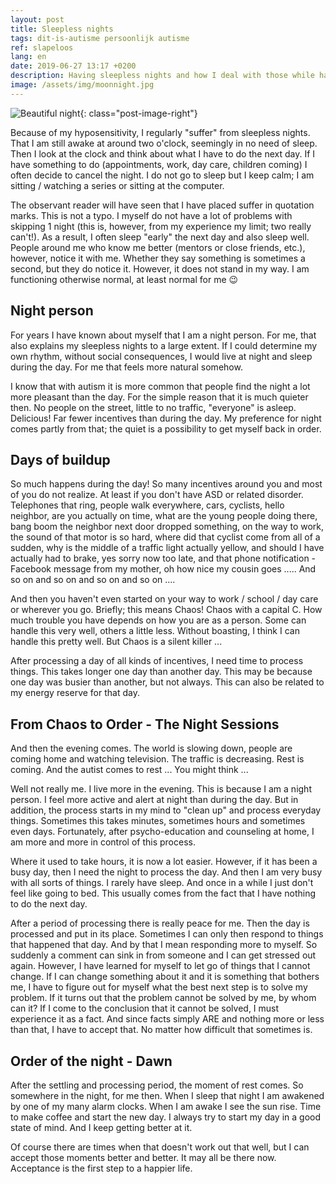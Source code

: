 ```yaml
---
layout: post
title: Sleepless nights
tags: dit-is-autisme persoonlijk autisme
ref: slapeloos
lang: en
date: 2019-06-27 13:17 +0200
description: Having sleepless nights and how I deal with those while having autism.
image: /assets/img/moonnight.jpg
---
```

![Beautiful night]({{site.baseurl}}/assets/img/moonnight.jpg){: class="post-image-right"}

Because of my hyposensitivity, I regularly "suffer" from sleepless nights. That I am still awake at around two o'clock, seemingly in no need of sleep. Then I look at the clock and think about what I have to do the next day. If I have something to do (appointments, work, day care, children coming) I often decide to cancel the night. I do not go to sleep but I keep calm; I am sitting / watching a series or sitting at the computer.

The observant reader will have seen that I have placed suffer in quotation marks. This is not a typo. I myself do not have a lot of problems with skipping 1 night (this is, however, from my experience my limit; two really can't!). As a result, I often sleep "early" the next day and also sleep well. People around me who know me better (mentors or close friends, etc.), however, notice it with me. Whether they say something is sometimes a second, but they do notice it. However, it does not stand in my way. I am functioning otherwise normal, at least normal for me :wink:

## Night person

For years I have known about myself that I am a night person. For me, that also explains my sleepless nights to a large extent. If I could determine my own rhythm, without social consequences, I would live at night and sleep during the day. For me that feels more natural somehow.

I know that with autism it is more common that people find the night a lot more pleasant than the day. For the simple reason that it is much quieter then. No people on the street, little to no traffic, "everyone" is asleep. Delicious! Far fewer incentives than during the day. My preference for night comes partly from that; the quiet is a possibility to get myself back in order.

## Days of buildup

So much happens during the day! So many incentives around you and most of you do not realize. At least if you don't have ASD or related disorder. Telephones that ring, people walk everywhere, cars, cyclists, hello neighbor, are you actually on time, what are the young people doing there, bang boom the neighbor next door dropped something, on the way to work, the sound of that motor is so hard, where did that cyclist come from all of a sudden, why is the middle of a traffic light actually yellow, and should I have actually had to brake, yes sorry now too late, and that phone notification - Facebook message from my mother, oh how nice my cousin goes ..... And so on and so on and so on and so on ....

And then you haven't even started on your way to work / school / day care or wherever you go. Briefly; this means Chaos! Chaos with a capital C. How much trouble you have depends on how you are as a person. Some can handle this very well, others a little less. Without boasting, I think I can handle this pretty well. But Chaos is a silent killer ...

After processing a day of all kinds of incentives, I need time to process things. This takes longer one day than another day. This may be because one day was busier than another, but not always. This can also be related to my energy reserve for that day.

## From Chaos to Order - The Night Sessions

And then the evening comes. The world is slowing down, people are coming home and watching television. The traffic is decreasing. Rest is coming. And the autist comes to rest ... You might think ...

Well not really me. I live more in the evening. This is because I am a night person. I feel more active and alert at night than during the day. But in addition, the process starts in my mind to "clean up" and process everyday things. Sometimes this takes minutes, sometimes hours and sometimes even days. Fortunately, after psycho-education and counseling at home, I am more and more in control of this process.

Where it used to take hours, it is now a lot easier. However, if it has been a busy day, then I need the night to process the day. And then I am very busy with all sorts of things. I rarely have sleep. And once in a while I just don't feel like going to bed. This usually comes from the fact that I have nothing to do the next day.

After a period of processing there is really peace for me. Then the day is processed and put in its place. Sometimes I can only then respond to things that happened that day. And by that I mean responding more to myself. So suddenly a comment can sink in from someone and I can get stressed out again. However, I have learned for myself to let go of things that I cannot change. If I can change something about it and it is something that bothers me, I have to figure out for myself what the best next step is to solve my problem. If it turns out that the problem cannot be solved by me, by whom can it? If I come to the conclusion that it cannot be solved, I must experience it as a fact. And since facts simply ARE and nothing more or less than that, I have to accept that. No matter how difficult that sometimes is.

## Order of the night - Dawn

After the settling and processing period, the moment of rest comes. So somewhere in the night, for me then. When I sleep that night I am awakened by one of my many alarm clocks. When I am awake I see the sun rise. Time to make coffee and start the new day. I always try to start my day in a good state of mind. And I keep getting better at it.

Of course there are times when that doesn't work out that well, but I can accept those moments better and better. It may all be there now. Acceptance is the first step to a happier life.